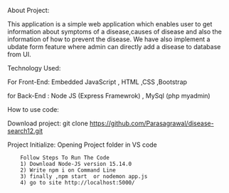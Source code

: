 About Project:

This application is a simple web application  which enables user to get information 
about symptoms of a disease,causes of disease and also the information of how to prevent the disease.
We have also implement a ubdate form feature  where admin can directly add a disease  to database from  UI.


Technology Used:

For Front-End: Embedded JavaScript , HTML ,CSS ,Bootstrap

for Back-End : Node JS (Express Framewrok) , MySql (php myadmin)



How to use code:




Download project:   git clone https://github.com/Parasagrawal/disease-search12.git

Project Initialize:  Opening Project folder in VS code

        Follow Steps To Run The Code
        1) Download Node-JS version 15.14.0
        2) Write npm i on Command Line
        3) finally ,npm start  or nodemon app.js
        4) go to site http://localhost:5000/
